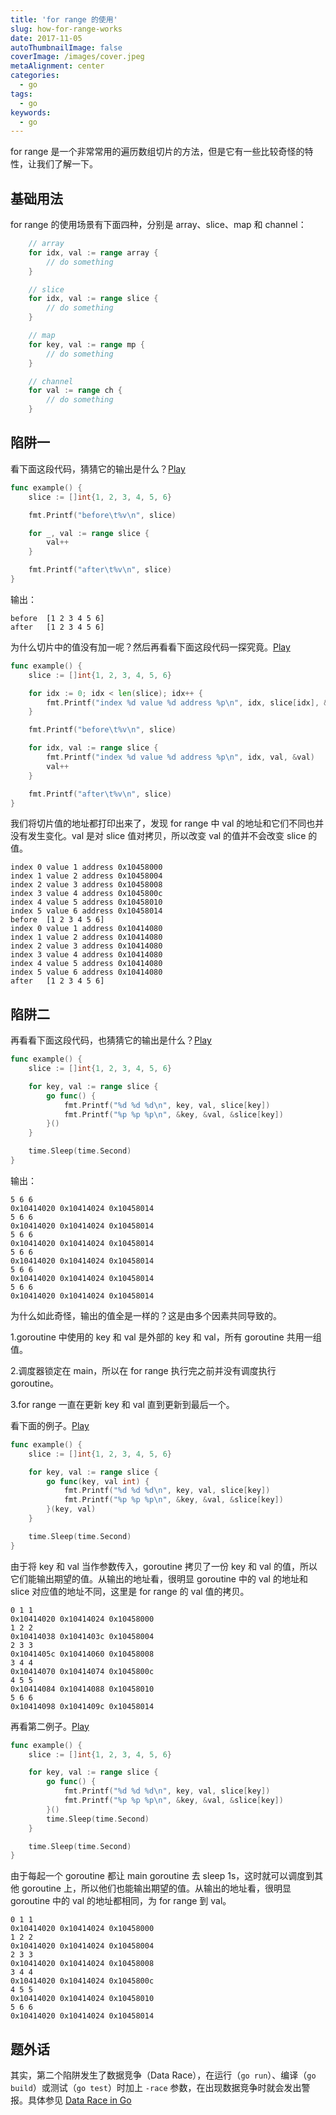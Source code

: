 ```yaml
---
title: 'for range 的使用'
slug: how-for-range-works
date: 2017-11-05
autoThumbnailImage: false
coverImage: /images/cover.jpeg
metaAlignment: center
categories:
  - go
tags:
  - go
keywords:
  - go
---
```


for range 是一个非常常用的遍历数组切片的方法，但是它有一些比较奇怪的特性，让我们了解一下。

<!--more-->

## 基础用法

for range 的使用场景有下面四种，分别是 array、slice、map 和 channel：

```go
    // array
    for idx, val := range array {
        // do something
    }

    // slice
    for idx, val := range slice {
        // do something
    }

    // map
    for key, val := range mp {
        // do something
    }

    // channel
    for val := range ch {
        // do something
    }
```

## 陷阱一

看下面这段代码，猜猜它的输出是什么？[Play](https://play.golang.org/p/uK7nYTROGTx)

```go
func example() {
    slice := []int{1, 2, 3, 4, 5, 6}

    fmt.Printf("before\t%v\n", slice)

    for _, val := range slice {
        val++
    }

    fmt.Printf("after\t%v\n", slice)
}
```

输出：

```shell
before	[1 2 3 4 5 6]
after	[1 2 3 4 5 6]
```

为什么切片中的值没有加一呢？然后再看看下面这段代码一探究竟。[Play](https://play.golang.org/p/lh7CKGrJAZD)

```go
func example() {
    slice := []int{1, 2, 3, 4, 5, 6}

    for idx := 0; idx < len(slice); idx++ {
        fmt.Printf("index %d value %d address %p\n", idx, slice[idx], &slice[idx])
    }

    fmt.Printf("before\t%v\n", slice)

    for idx, val := range slice {
        fmt.Printf("index %d value %d address %p\n", idx, val, &val)
        val++
    }

    fmt.Printf("after\t%v\n", slice)
}
```

我们将切片值的地址都打印出来了，发现 for range 中 val 的地址和它们不同也并没有发生变化。val 是对 slice 值对拷贝，所以改变 val 的值并不会改变 slice 的值。

```shell
index 0 value 1 address 0x10458000
index 1 value 2 address 0x10458004
index 2 value 3 address 0x10458008
index 3 value 4 address 0x1045800c
index 4 value 5 address 0x10458010
index 5 value 6 address 0x10458014
before	[1 2 3 4 5 6]
index 0 value 1 address 0x10414080
index 1 value 2 address 0x10414080
index 2 value 3 address 0x10414080
index 3 value 4 address 0x10414080
index 4 value 5 address 0x10414080
index 5 value 6 address 0x10414080
after	[1 2 3 4 5 6]
```

## 陷阱二

再看看下面这段代码，也猜猜它的输出是什么？[Play](https://play.golang.org/p/uK7nYTROGTx)

```go
func example() {
    slice := []int{1, 2, 3, 4, 5, 6}

    for key, val := range slice {
        go func() {
            fmt.Printf("%d %d %d\n", key, val, slice[key])
            fmt.Printf("%p %p %p\n", &key, &val, &slice[key])
        }()
    }

    time.Sleep(time.Second)
}
```

输出：

```shell
5 6 6
0x10414020 0x10414024 0x10458014
5 6 6
0x10414020 0x10414024 0x10458014
5 6 6
0x10414020 0x10414024 0x10458014
5 6 6
0x10414020 0x10414024 0x10458014
5 6 6
0x10414020 0x10414024 0x10458014
5 6 6
0x10414020 0x10414024 0x10458014
```

为什么如此奇怪，输出的值全是一样的？这是由多个因素共同导致的。

1.goroutine 中使用的 key 和 val 是外部的 key 和 val，所有 goroutine 共用一组值。

2.调度器锁定在 main，所以在 for range 执行完之前并没有调度执行 goroutine。

3.for range 一直在更新 key 和 val 直到更新到最后一个。

看下面的例子。[Play](https://play.golang.org/p/_S0RCLsaGVo)

```go
func example() {
    slice := []int{1, 2, 3, 4, 5, 6}

    for key, val := range slice {
        go func(key, val int) {
            fmt.Printf("%d %d %d\n", key, val, slice[key])
            fmt.Printf("%p %p %p\n", &key, &val, &slice[key])
        }(key, val)
    }

    time.Sleep(time.Second)
}
```

由于将 key 和 val 当作参数传入，goroutine 拷贝了一份 key 和 val 的值，所以它们能输出期望的值。从输出的地址看，很明显 goroutine 中的 val 的地址和 slice 对应值的地址不同，这里是 for range 的 val 值的拷贝。

```shell
0 1 1
0x10414020 0x10414024 0x10458000
1 2 2
0x10414038 0x1041403c 0x10458004
2 3 3
0x1041405c 0x10414060 0x10458008
3 4 4
0x10414070 0x10414074 0x1045800c
4 5 5
0x10414084 0x10414088 0x10458010
5 6 6
0x10414098 0x1041409c 0x10458014
```

再看第二例子。[Play](https://play.golang.org/p/oViP_IBySQu)

```go
func example() {
    slice := []int{1, 2, 3, 4, 5, 6}

    for key, val := range slice {
        go func() {
            fmt.Printf("%d %d %d\n", key, val, slice[key])
            fmt.Printf("%p %p %p\n", &key, &val, &slice[key])
        }()
        time.Sleep(time.Second)
    }

    time.Sleep(time.Second)
}
```

由于每起一个 goroutine 都让 main goroutine 去 sleep 1s，这时就可以调度到其他 goroutine 上，所以他们也能输出期望的值。从输出的地址看，很明显 goroutine 中的 val 的地址都相同，为 for range 到 val。

```shell
0 1 1
0x10414020 0x10414024 0x10458000
1 2 2
0x10414020 0x10414024 0x10458004
2 3 3
0x10414020 0x10414024 0x10458008
3 4 4
0x10414020 0x10414024 0x1045800c
4 5 5
0x10414020 0x10414024 0x10458010
5 6 6
0x10414020 0x10414024 0x10458014
```

## 题外话

其实，第二个陷阱发生了数据竞争（Data Race），在运行（`go run`）、编译（`go build`）或测试（`go test`）时加上 `-race` 参数，在出现数据竞争时就会发出警报。具体参见 [Data Race in Go](/2018/04/data-race-in-go/)
